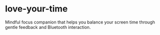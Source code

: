 # love-your-time
Mindful focus companion that helps you balance your screen time through gentle feedback and Bluetooth interaction.
